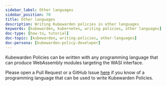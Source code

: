 ```yaml
---
sidebar_label: Other languages
sidebar_position: 70
title: Other languages
description: Writing Kubewarden policies in other languages
keywords: [kubewarden, kubernetes, writing policies, other languages]
doc-type: [how-to, tutorial]
doc-topic: [kubewarden, writing-policies, other-languages]
doc-persona: [kubewarden-policy-developer]
---
```


Kubewarden Policies can be written with any programming language that can produce
WebAssembly modules targeting the WASI interface.

Please open a Pull Request or a GitHub Issue [here](https://github.com/kubewarden/docs)
if you know of a programming language that can be used to write Kubewarden Policies.
